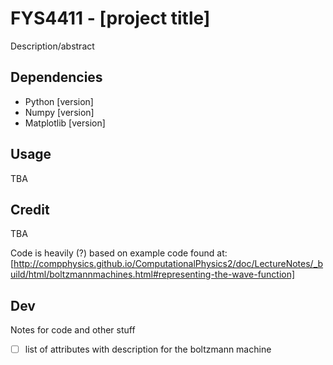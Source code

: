 # FYS4411 - [project title]

Description/abstract

## Dependencies

- Python [version]
- Numpy [version]
- Matplotlib [version]

## Usage

TBA

## Credit

TBA

Code is heavily (?) based on example code found at: [http://compphysics.github.io/ComputationalPhysics2/doc/LectureNotes/_build/html/boltzmannmachines.html#representing-the-wave-function]

## Dev

Notes for code and other stuff

- [ ] list of attributes with description for the boltzmann machine

